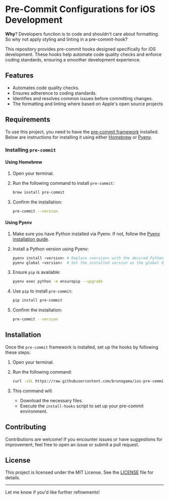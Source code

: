 # Pre-Commit Configurations for iOS Development

**Why**? Developers function is to code and shouldn't care about formatting. So why not apply styling and linting in a pre-commit-hook?

This repository provides pre-commit hooks designed specifically for iOS development. These hooks help automate code quality checks and enforce coding standards, ensuring a smoother development experience.

## Features

- Automates code quality checks.
- Ensures adherence to coding standards.
- Identifies and resolves common issues before committing changes.
- The formatting and linting where based on Apple's open source projects

## Requirements

To use this project, you need to have the [pre-commit framework](https://pre-commit.com/) installed. Below are instructions for installing it using either [Homebrew](https://brew.sh/) or [Pyenv](https://github.com/pyenv/pyenv).

### Installing `pre-commit`

#### Using Homebrew

1. Open your terminal.
2. Run the following command to install `pre-commit`:

   ```bash
   brew install pre-commit
   ```

3. Confirm the installation:

   ```bash
   pre-commit --version
   ```

#### Using Pyenv

1. Make sure you have Python installed via Pyenv. If not, follow the [Pyenv installation guide](https://github.com/pyenv/pyenv#installation).
2. Install a Python version using Pyenv:

   ```bash
   pyenv install <version> # Replace <version> with the desired Python version, e.g., 3.9.9
   pyenv global <version>  # Set the installed version as the global default
   ```

3. Ensure `pip` is available:

   ```bash
   pyenv exec python -m ensurepip --upgrade
   ```

4. Use `pip` to install `pre-commit`:

   ```bash
   pip install pre-commit
   ```

5. Confirm the installation:

   ```bash
   pre-commit --version
   ```

## Installation

Once the `pre-commit` framework is installed, set up the hooks by following these steps:

1. Open your terminal.
2. Run the following command:

   ```bash
   curl -sSL https://raw.githubusercontent.com/brunogama/ios-pre-commit-hooks/main/install | bash
   ```

3. This command will:
   - Download the necessary files.
   - Execute the `install-hooks` script to set up your pre-commit environment.

## Contributing

Contributions are welcome! If you encounter issues or have suggestions for improvement, feel free to open an issue or submit a pull request.

## License

This project is licensed under the MIT License. See the [LICENSE](LICENSE) file for details.

---

Let me know if you'd like further refinements!
